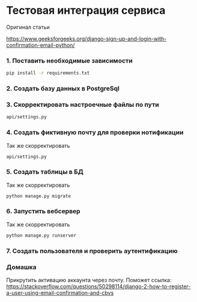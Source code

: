 # Тестовая интеграция сервиса

Оригинал статьи

https://www.geeksforgeeks.org/django-sign-up-and-login-with-confirmation-email-python/

### 1. Поставить необходимые зависимости
```bash
pip install -r requirements.txt
```

### 2. Создать базу данных в PostgreSql

### 3. Скорректировать настроечные файлы по пути
```bash
api/settings.py
```

### 4. Создать фиктивную почту для проверки нотификации
Так же скорректировать 
```bash
api/settings.py
```

### 5. Создать таблицы в БД
Так же скорректировать 
```bash
python manage.py migrate
```

### 6. Запустить вебсервер
Так же скорректировать 
```bash
python manage.py runserver
```

### 7. Создать пользователя и проверить аутентификацию

### Домашка
Прикрутить активацию аккаунта через почту. Поможет ссылка:
https://stackoverflow.com/questions/50298114/django-2-how-to-register-a-user-using-email-confirmation-and-cbvs
